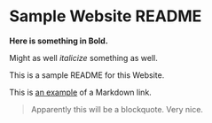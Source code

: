 # Sample Website README

**Here is something in Bold.**

Might as well *italicize* something as well.

This is a sample README for this Website.

This is [an example](http://example.com) of a Markdown link.

>Apparently this will be a blockquote.  Very nice.
